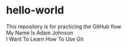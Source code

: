 # hello-world
This repository is for practicing the GitHub flow
<BR/>My Name Is Adam Johnson
<BR/>I Want To Learn How To Use Git
